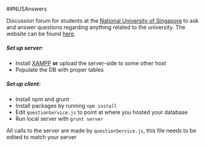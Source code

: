 ##NUSAnswers

Discussion forum for students at the [National University of Singapore](http://www.nus.edu.sg/) to ask and answer questions regarding anything related to the university. The website can be found [here](http://www.nusanswers.com/).

##### Set up server:
* Install [XAMPP](https://www.apachefriends.org/index.html) **or** upload the server-side to some other host
* Populate the DB with proper tables

##### Set up client:
* Install npm and grunt
* Install packages by running ```npm install```
* Edit ```questionService.js``` to point at where you hosted your database
* Run local server with ```grunt server```

All calls to the server are made by ```questionService.js```, this file needs to be edited to match your server
